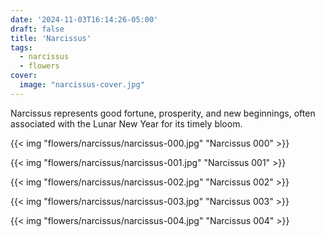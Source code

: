 ```yaml
---
date: '2024-11-03T16:14:26-05:00'
draft: false
title: 'Narcissus'
tags:
  - narcissus
  - flowers
cover:
  image: "narcissus-cover.jpg"
---
```


Narcissus represents good fortune, prosperity, and new beginnings, often associated with the Lunar New Year for its timely bloom.

{{< img "flowers/narcissus/narcissus-000.jpg" "Narcissus 000" >}}

{{< img "flowers/narcissus/narcissus-001.jpg" "Narcissus 001" >}}

{{< img "flowers/narcissus/narcissus-002.jpg" "Narcissus 002" >}}

{{< img "flowers/narcissus/narcissus-003.jpg" "Narcissus 003" >}}

{{< img "flowers/narcissus/narcissus-004.jpg" "Narcissus 004" >}}